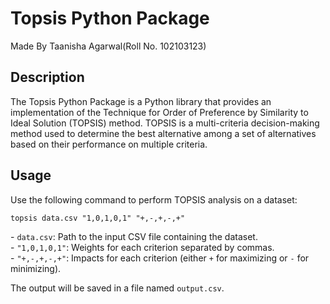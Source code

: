 # Topsis Python Package

Made By
Taanisha Agarwal(Roll No. 102103123)

## Description

The Topsis Python Package is a Python library that provides an implementation of the Technique for Order of Preference by Similarity to Ideal Solution (TOPSIS) method. TOPSIS is a multi-criteria decision-making method used to determine the best alternative among a set of alternatives based on their performance on multiple criteria.


<h2 id="usage">Usage</h2>

<p>
    Use the following command to perform TOPSIS analysis on a dataset:
</p>

<code>topsis data.csv "1,0,1,0,1" "+,-,+,-,+"</code>

<p>
    - <code>data.csv</code>: Path to the input CSV file containing the dataset.<br>
    - <code>"1,0,1,0,1"</code>: Weights for each criterion separated by commas.<br>
    - <code>"+,-,+,-,+"</code>: Impacts for each criterion (either <code>+</code> for maximizing or <code>-</code> for minimizing).
</p>

<p>
    The output will be saved in a file named <code>output.csv</code>.
</p>



